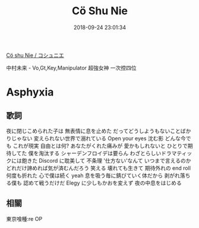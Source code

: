 ﻿---
title: Cö Shu Nie
tags:
  - Cö shu Nie
  - 東京喰種:re
  - Miku Nakamura
categories:
  - Music
mathjax: true
date: 2018-09-24 23:01:34
---

[Cö shu Nie / コシュニエ](http://coshunie.com/about/)

中村未来 - Vo,Gt,Key,Manipulator
超強女神 一次控四位

<!--more-->

# Asphyxia
## 歌詞
夜に閉じこめられた子は 無表情に息を止めた
だってどうしようもないことばかりじゃない
変えられない世界で溺れている
Open your eyes 沈む影 
どんな今でも これが現実
自由とは何?
あなたがくれた痛みが
愛かもしれないと ひとりで期待してた
僕を淘汰する
シャーデンフロイデは要らん
わざとらしいドラマティックには飽きた
Discord に耽美して
不条理 '仕方ない'なんて
いつまで言えるのか どれだけ諦めれば気が済むんだろう
笑える
壊れても生きて 期待外れの end roll
何度も折れた 心で僕は続く yeah
息を吸う毎に錆びていく体だから
剥がれ落ちる僕も 認めて戦うだけだ
Elegy に少しもかおを変えず
夜の中息をはじめる

## 相關

東京喰種:re OP